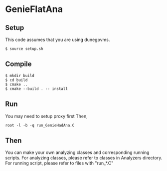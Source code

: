 # GenieFlatAna

## Setup
This code assumes that you are using dunegpvms.
```
$ source setup.sh
```

## Compile

```
$ mkdir build
$ cd build
$ cmake ..
$ cmake --build . -- install
```

## Run

You may need to setup proxy first
Then,

```
root -l -b -q run_GenieHadAna.C
```
## Then

You can make your own analyzing classes and corresponding running scripts.
For analyzing classes, please refer to classes in Analyzers directory.
For running script, please refer to files with "run_*.C"